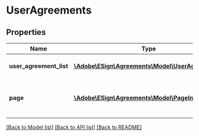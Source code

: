 # UserAgreements

## Properties
Name | Type | Description | Notes
------------ | ------------- | ------------- | -------------
**user_agreement_list** | [**\Adobe\ESign\Agreements\Model\UserAgreement[]**](UserAgreement.md) | An array of UserAgreement items | [optional] 
**page** | [**\Adobe\ESign\Agreements\Model\PageInfo**](PageInfo.md) | Pagination information for navigating through the response | [optional] 

[[Back to Model list]](../README.md#documentation-for-models) [[Back to API list]](../README.md#documentation-for-api-endpoints) [[Back to README]](../README.md)


